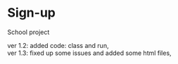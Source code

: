 # Sign-up
School project

ver 1.2: added code: class and run,  
ver 1.3: fixed up some issues and added some html files,  
